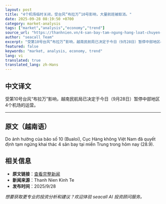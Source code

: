 ```yaml
---
layout: post
title: "4个机场临时关闭，受台风“布拉万”10号影响，大量航班被取消。"
date: 2025-09-28 08:19:50 +0700
category: market-analysis
tags: ["market","analysis","economy","trend"]
source_url: "https://thanhnien.vn/4-san-bay-tam-ngung-hang-loat-chuyen-bay-bi-huy-vi-bao-so-10-bualoi-185250928101936233.htm"
author: "seacall Team"
excerpt: "受第10号台风“布拉万”影响，越南民航局已决定于今日（9月28日）暂停中部地区4个机场的运营。..."
featured: false
keywords: "market, analysis, economy, trend"
lang: vi
translated: true
translated_lang: zh-Hans
---
```


## 中文译文

受第10号台风“布拉万”影响，越南民航局已决定于今日（9月28日）暂停中部地区4个机场的运营。

---

## 原文（越南语）

Do ảnh hưởng của b&atilde;o số 10 (Bualoi), Cục H&agrave;ng kh&ocirc;ng Việt Nam đ&atilde; quyết định tạm ngừng khai th&aacute;c 4 s&acirc;n bay tại miền Trung trong h&ocirc;m nay (28.9).

## 相关信息

- **原文链接**：[查看完整新闻](https://thanhnien.vn/4-san-bay-tam-ngung-hang-loat-chuyen-bay-bi-huy-vi-bao-so-10-bualoi-185250928101936233.htm)
- **新闻来源**：Thanh Nien Kinh Te
- **发布时间**：2025/9/28

*想要获取更专业的投资分析和建议？欢迎体验 seacall AI 投资顾问服务。*